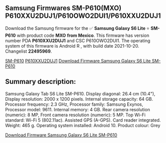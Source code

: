 <h2>Samsung Firmwares SM-P610(MXO) P610XXU2DUJ1/P610OWO2DUI1/P610XXU2DUJ1</h2>
Download the Samsung firmware for the ✅ <strong>Samsung Galaxy S6 Lite </strong> ⭐ <strong>SM-P610</strong> with product code <strong>MXO</strong> <strong> from Mexico</strong>. This firmware has version number PDA <strong>P610XXU2DUJ1</strong> and CSC P610OWO2DUI1. The operating system of this firmware is Android R , with build date 2021-10-20. Changelist <strong>22495969</strong>.


[SM-P610](https://samfirm.shop/samsung/model/SM-P610)
[P610XXU2DUJ1](https://samfirm.shop/samsung/pda/P610XXU2DUJ1)
[Download Firmware Samsung Galaxy S6 Lite SM-P610](https://samfirm.shop/samsung/firmware/466533)
<h2>Summary description:</h2>
<p>Samsung Galaxy Tab S6 Lite SM-P610. Display diagonal: 26.4 cm (10.4"), Display resolution: 2000 x 1200 pixels. Internal storage capacity: 64 GB. Processor frequency: 2.3 GHz, Processor family: Samsung Exynos, Processor model: 9611. Internal memory: 4 GB. Rear camera resolution (numeric): 8 MP, Front camera resolution (numeric): 5 MP. Top Wi-Fi standard: Wi-Fi 5 (802.11ac). Assisted GPS (A-GPS). Card reader integrated. Weight: 465 g. Operating system installed: Android 10. Product colour: Grey</p>


[Download Firmware Samsung Galaxy S6 Lite SM-P610](https://samfirm.shop/samsung/firmware/466533)
